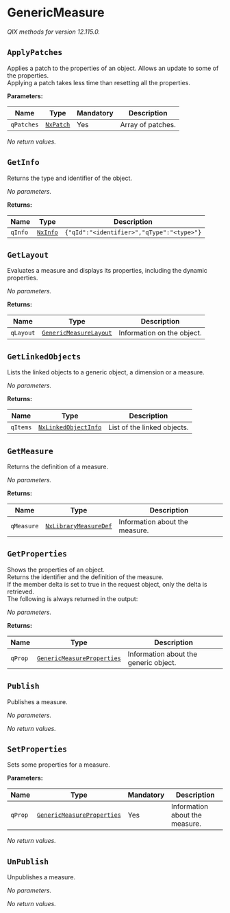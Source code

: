 <!-- markdownlint-disable -->
# GenericMeasure

_QIX methods for version 12.115.0._

## `ApplyPatches`

Applies a patch to the properties of an object. Allows an update to some of the properties.<br>Applying a patch takes less time than resetting all the properties.

**Parameters:**

| Name | Type | Mandatory | Description |
| ---- | ---- | --------- | ----------- |
| `qPatches` | [`NxPatch`](./qix-engine-definitions.md#nxpatch) | Yes | Array of patches. |

_No return values._

## `GetInfo`

Returns the type and identifier of the object.

_No parameters._

**Returns:**

| Name | Type | Description |
| ---- | ---- | ----------- |
| `qInfo` | [`NxInfo`](./qix-engine-definitions.md#nxinfo) | `{"qId":"<identifier>","qType":"<type>"}` |

## `GetLayout`

Evaluates a measure and displays its properties, including the dynamic properties.

_No parameters._

**Returns:**

| Name | Type | Description |
| ---- | ---- | ----------- |
| `qLayout` | [`GenericMeasureLayout`](./qix-engine-definitions.md#genericmeasurelayout) | Information on the object. |

## `GetLinkedObjects`

Lists the linked objects to a generic object, a dimension or a measure.

_No parameters._

**Returns:**

| Name | Type | Description |
| ---- | ---- | ----------- |
| `qItems` | [`NxLinkedObjectInfo`](./qix-engine-definitions.md#nxlinkedobjectinfo) | List of the linked objects. |

## `GetMeasure`

Returns the definition of a measure.

_No parameters._

**Returns:**

| Name | Type | Description |
| ---- | ---- | ----------- |
| `qMeasure` | [`NxLibraryMeasureDef`](./qix-engine-definitions.md#nxlibrarymeasuredef) | Information about the measure. |

## `GetProperties`

Shows the properties of an object.<br>Returns the identifier and the definition of the measure.<br>If the member delta is set to true in the request object, only the delta is retrieved.<br>The following is always returned in the output:

_No parameters._

**Returns:**

| Name | Type | Description |
| ---- | ---- | ----------- |
| `qProp` | [`GenericMeasureProperties`](./qix-engine-definitions.md#genericmeasureproperties) | Information about the generic object. |

## `Publish`

Publishes a measure.

_No parameters._

_No return values._

## `SetProperties`

Sets some properties for a measure.

**Parameters:**

| Name | Type | Mandatory | Description |
| ---- | ---- | --------- | ----------- |
| `qProp` | [`GenericMeasureProperties`](./qix-engine-definitions.md#genericmeasureproperties) | Yes | Information about the measure. |

_No return values._

## `UnPublish`

Unpublishes a measure.

_No parameters._

_No return values._
